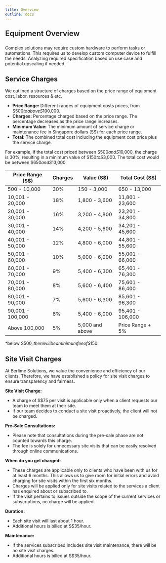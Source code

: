 ```yaml
---
title: Overview
outline: docs
---
```


<p style="font-size: 24px; font-weight: 600">Equipment Overview</p>

Complex solutions may require custom hardware to perform tasks or automations. This requires us to develop custom computer device to fulfill the needs. Analyzing required specification based on use case and potential upscaling if needed.

## Service Charges

We outlined a structure of charges based on the price range of equipment cost, labor, resources & etc.

- **Price Range:** Different ranges of equipment costs prices, from S$500 to above S$100,000.
- **Charges:** Percentage charged based on the price range. The percentage decreases as the price range increases.
- **Minimum Value:** The minimum amount of service charge or maintenance fee in Singapore dollars (S$) for each price range.
- **Total:** The combined total cost including the equipment cost price plus the service charge.

For example, if the total cost priced between S$500 and S$10,000, the charge is 30%, resulting in a minimum value of S$150 to S$3,000. The total cost would be between S$650 and S$13,000.

| Price Range (S$) | Charges | Value (S$) | Total Cost (S$) |
| --- | --- | --- | --- |
| 500 - 10,000 | 30% | 150 - 3,000 | 650 - 13,000 |
| 10,001 - 20,000 | 18% | 1,800 - 3,600 | 11,801 - 23,600 |
| 20,001 - 30,000 | 16% | 3,200 - 4,800 | 23,201 - 34,800 |
| 30,001 - 40,000 | 14% | 4,200 - 5,600 | 34,201 - 45,600 |
| 40,001 - 50,000 | 12% | 4,800 - 6,000 | 44,801 - 55,600 |
| 50,001 - 60,000 | 10% | 5,000 - 6,000 | 55,001 - 66,000 |
| 60,001 - 70,000 | 9% | 5,400 - 6,300 | 65,401 - 76,300 |
| 70,001 - 80,000 | 8% | 5,600 - 6,400 | 75,601 - 86,400 |
| 80,001 - 90,000 | 7% | 5,600 - 6,300 | 85,601 - 96,300 |
| 90,001 - 100,000 | 6% | 5,400 - 6,000 | 95,401 - 106,000 |
| Above 100,000 | 5% | 5,000 and above | Price Range + 5% |

*below S$500, there will be a minimum fee of S$150.

## Site Visit Charges

At Berlime Solutions, we value the convenience and efficiency of our clients. Therefore, we have established a policy for site visit charges to ensure transparency and fairness.

**Site Visit Charge:**

- A charge of S$75 per visit is applicable only when a client requests our team to meet them at their site.
- If our team decides to conduct a site visit proactively, the client will not be charged.

**Pre-Sale Consultations:**

- Please note that consultations during the pre-sale phase are not counted towards this charge.
- The  fee is solely for unnecessary site visits that can be easily resolved through online communications.

**When do you get charged:**

- These charges are applicable only to clients who have been with us for at least 6 months. This allows us to give room for initial errors and avoid charging for site visits within the first six months.
- Charges will be applied only for site visits related to the services a client has enquired about or subscribed to.
- If the visit pertains to issues outside the scope of the current services or subscriptions, no charge will be applied.

**Duration:**

- Each site visit will last about 1 hour.
- Additional hours is billed at S$35/hour.

**Maintenance:**

- If the services subscribed includes site visit maintenance, there will be no site visit charges.
- Additional hours is billed at S$35/hour.
